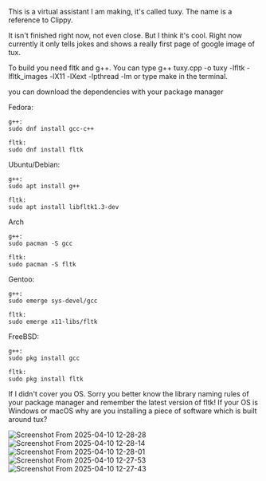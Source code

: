 This is a virtual assistant I am making, it's called tuxy. The name is a reference to Clippy.

It isn't finished right now, not even close. But I think it's cool. Right now currently it only tells jokes and shows a really first page of google image of tux.

To build you need fltk and g++. You can type g++ tuxy.cpp -o tuxy -lfltk -lfltk_images -lX11 -lXext -lpthread -lm or type make in the terminal.

you can download the dependencies with your package manager

Fedora:

	g++:
	sudo dnf install gcc-c++

	fltk:
	sudo dnf install fltk

Ubuntu/Debian:
	
	g++:
	sudo apt install g++

	fltk:
	sudo apt install libfltk1.3-dev

Arch
	
	g++:
	sudo pacman -S gcc

	fltk:
	sudo pacman -S fltk

Gentoo:
	
	g++:
	sudo emerge sys-devel/gcc

	fltk:
	sudo emerge x11-libs/fltk

FreeBSD:

	g++:
	sudo pkg install gcc

	fltk:
	sudo pkg install fltk

If I didn't cover you OS. Sorry you better know the library naming rules of your package manager and remember the latest version of fltk!
If your OS is Windows or macOS why are you installing a piece of software which is built around tux?


![Screenshot From 2025-04-10 12-28-28](https://github.com/user-attachments/assets/4b4089c6-540e-47aa-981a-68c6040429fb)
![Screenshot From 2025-04-10 12-28-14](https://github.com/user-attachments/assets/c3d24303-d9b6-4953-961d-afba28060125)
![Screenshot From 2025-04-10 12-28-01](https://github.com/user-attachments/assets/894180bd-f5a3-48b0-8f15-12dddf9d3be2)
![Screenshot From 2025-04-10 12-27-53](https://github.com/user-attachments/assets/0d0980f0-740c-47ac-a4f1-ec4fff3bec1a)
![Screenshot From 2025-04-10 12-27-43](https://github.com/user-attachments/assets/a27374dc-33e7-4233-b900-095852cef11c)
